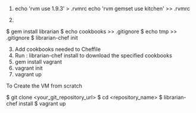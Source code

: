1. echo 'rvm use 1.9.3' > .rvmrc
   echo 'rvm gemset use kitchen' >> .rvmrc

2.
$ gem install librarian
$ echo cookbooks >> .gitignore
$ echo tmp >> .gitignore
$ librarian-chef init

3. Add cookbooks needed to Cheffile
4. Run : librarian-chef install to download the specified cookbooks
5. gem install vagrant
6. vagrant init
7. vagrant up

To Create the VM from scratch

$ git clone <your_git_repository_url>
$ cd <repository_name>
$ librarian-chef install
$ vagrant up